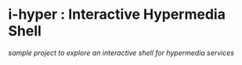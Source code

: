 # i-hyper : Interactive Hypermedia Shell

_sample project to explore an interactive shell for hypermedia services_


